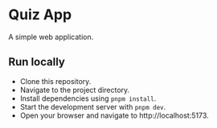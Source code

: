# Quiz App

A simple web application.

## Run locally

- Clone this repository.
- Navigate to the project directory.
- Install dependencies using `pnpm install`.
- Start the development server with `pnpm dev`.
- Open your browser and navigate to http://localhost:5173.
